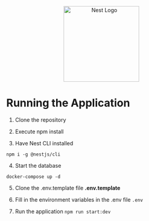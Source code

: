 
<p align="center">
  <a href="http://nestjs.com/" target="blank"><img src="https://nestjs.com/img/logo-small.svg" width="200" alt="Nest Logo" /></a>
</p>

# Running the Application

1. Clone the repository
2. Execute npm install


3. Have Nest CLI installed
```
npm i -g @nestjs/cli
```

4. Start the database
```
docker-compose up -d
```
5. Clone the .env.template file  __.env.template__

6. Fill in the environment variables in the .env file ```.env```

7. Run the application  ```npm run start:dev```
